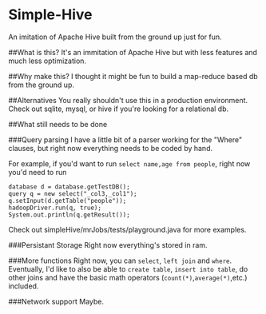 # Simple-Hive
An imitation of Apache Hive built from the ground up just for fun.

##What is this?
It's an immitation of Apache Hive but with less features and much less optimization.

##Why make this?
I thought it might be fun to build a map-reduce based db from the ground up.

##Alternatives
You really shouldn't use this in a production environment. Check out sqlite, mysql, or hive if you're looking for a relational db.

##What still needs to be done

###Query parsing
I have a little bit of a parser working for the "Where" clauses, but right now everything needs to be coded by hand. 

For example, if you'd want to run `select name,age from people`, right now you'd need to run

```
database d = database.getTestDB();
query q = new select("_col3,_col1");
q.setInput(d.getTable("people"));
hadoopDriver.run(q, true);
System.out.println(q.getResult());
```


Check out simpleHive/mrJobs/tests/playground.java for more examples.

###Persistant Storage
Right now everything's stored in ram.

###More functions
Right now, you can `select`, `left join` and `where`. Eventually, I'd like to also be able to `create table`, `insert into table`, do other joins and have the basic math operators (`count(*)`,`average(*)`,etc.) included.

###Network support
Maybe.

